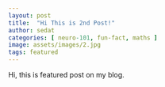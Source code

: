 ```yaml
---
layout: post
title:  "Hi This is 2nd Post!"
author: sedat
categories: [ neuro-101, fun-fact, maths ]
image: assets/images/2.jpg
tags: featured
---
```



Hi, this is featured post on my blog. 